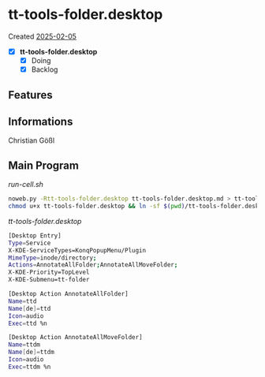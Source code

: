 # tt-tools-folder.desktop
Created [2025-02-05](2025-02-05)

- [X] **tt-tools-folder.desktop**
    - [X] Doing
    - [X] Backlog

## Features



## Informations
 Christian Gößl
## Main Program


*run-cell.sh*
```bash
noweb.py -Rtt-tools-folder.desktop tt-tools-folder.desktop.md > tt-tools-folder.desktop && echo 'tt-tools-folder.desktop' && date 
chmod u+x tt-tools-folder.desktop && ln -sf $(pwd)/tt-tools-folder.desktop ~/.local/share/kservices5/ServiceMenus/tt-tools-folder.desktop && echo 'fertig'
```

*tt-tools-folder.desktop*
```bash
[Desktop Entry]
Type=Service
X-KDE-ServiceTypes=KonqPopupMenu/Plugin
MimeType=inode/directory;
Actions=AnnotateAllFolder;AnnotateAllMoveFolder;
X-KDE-Priority=TopLevel
X-KDE-Submenu=tt-folder

[Desktop Action AnnotateAllFolder]
Name=ttd
Name[de]=ttd
Icon=audio
Exec=ttd %n

[Desktop Action AnnotateAllMoveFolder]
Name=ttdm
Name[de]=ttdm
Icon=audio
Exec=ttdm %n


```
